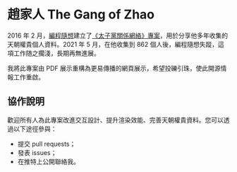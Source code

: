 # 趙家人 The Gang of Zhao

2016 年 2 月，[編程隨想](https://zh.wikipedia.org/zh/編程隨想的博客)建立了[《太子黨關係網絡》專案](https://github.com/programthink/zhao)，用於分享他多年收集的天朝權貴個人資料。2021 年 5 月，在他收集到 862 個人後，編程隨想失蹤，這項工作随之擱淺，長期再無進展。

我將此專案由 PDF 展示重構為更易傳播的網頁展示，希望投礫引珠，使此開源情報工作重啟。

## 協作說明

歡迎所有人為此專案改進交互設計、提升渲染效能、完善天朝權貴資料。您可以透過以下途徑參與：

- 提交 pull requests；
- 發表 issues；
- 在推特上公開聯絡我。

